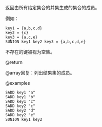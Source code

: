 返回由所有给定集合的并集生成的集合的成员。

例如：

    key1 = {a,b,c,d}
    key2 = {c}
    key3 = {a,c,e}
    SUNION key1 key2 key3 = {a,b,c,d,e}

不存在的键被视为空集。

@return

@array回复：列出结果集的成员。

@examples

```cli
SADD key1 "a"
SADD key1 "b"
SADD key1 "c"
SADD key2 "c"
SADD key2 "d"
SADD key2 "e"
SUNION key1 key2
```
